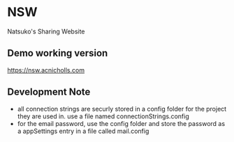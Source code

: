 # NSW
Natsuko's Sharing Website

## Demo working version
https://nsw.acnicholls.com

## Development Note
- all connection strings are securly stored in a config folder for the project they are used in.  use a file named connectionStrings.config
- for the email password, use the config folder and store the password as a appSettings entry in a file called mail.config
